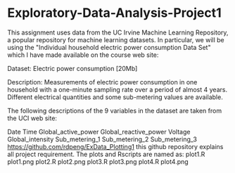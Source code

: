 # Exploratory-Data-Analysis-Project1

This assignment uses data from the UC Irvine Machine Learning Repository, a popular repository for machine learning datasets. In particular, we will be using the "Individual household electric power consumption Data Set" which I have made available on the course web site:

Dataset: Electric power consumption [20Mb]

Description: Measurements of electric power consumption in one household with a one-minute sampling rate over a period of almost 4 years. Different electrical quantities and some sub-metering values are available.

The following descriptions of the 9 variables in the dataset are taken from the UCI web site:

Date
Time
Global_active_power
Global_reactive_power
Voltage
Global_intensity
Sub_metering_1
Sub_metering_2
Sub_metering_3
https://github.com/rdpeng/ExData_Plotting1 this github repository explains all project requirement.
The plots and Rscripts are named as:
 plot1.R
 plot1.png
 plot2.R
 plot2.png
 plot3.R
 plot3.png
 plot4.R
 plot4.png
